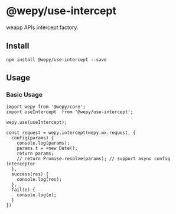 # @wepy/use-intercept

 weapp APIs intercept factory.

## Install 

```
npm install @wepy/use-intercept --save
```

## Usage


### Basic Usage

```
import wepy from '@wepy/core';
import useIntercept  from '@wepy/use-intercept';

wepy.use(useIntercept);

const request = wepy.intercept(wepy.wx.request, {
  config(params) {
    console.log(params);
    params.t = +new Date();
    return params;
    // return Promise.resolve(params); // support async config interceptor
  },
  success(res) {
    console.log(res);
  },
  fail(e) {
    console.log(e);
  }
})
```

